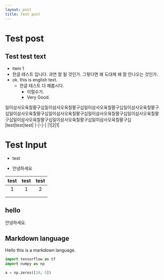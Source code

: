 ```yaml
---
layout: post
title: Test post
---
```


# Test post

## Test test text

+ item 1
+ 한글 테스트 입니다. 과연 잘 될 것인가. 그렇다면 왜 도대체 왜 잘 안나오는 것인가.
+ ok. this is english text.
    * 한글 테스트 더 해봅시다.
        - 이럴수가.
        - Very Good.

일이삼사오육칠팔구십일이삼사오육칠팔구십일이삼사오육칠팔구십일이삼사오육칠팔구십일이삼사오육칠팔구십일이삼사오육칠팔구십일이삼사오육칠팔구십일이삼사오육칠팔구십일이삼사오육칠팔구십일이삼사오육칠팔구십일이삼사오육칠팔구십
|test|test|test|
|-|-|-|
|1|2|1|

# Test Input

+ test

+ 안녕하세요



| test | test | test |
| :--: | :--: | :--: |
|  1   |  1   |  2   |
|      |      |      |
|      |      |      |



## hello

안녕하세요.



## Markdown language

Hello this is a markdown language.

```python
import tensorflow as tf
import numpy as np

a = np.zeros([10, 5])
```


